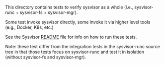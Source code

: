 This directory contains tests to verify sysvisor as a whole (i.e., sysvisor-runc + sysvisor-fs + sysvisor-mgr).

Some test invoke sysvisor directly, some invoke it via higher level tools (e.g., Docker, K8s, etc.)

See the Sysvisor [README](https://github.com/nestybox/sysvisor/blob/master/README.md) file for info on how to run these tests.

Note: these test differ from the integration tests in the sysvisor-runc source tree in that those tests focus on sysvisor-runc and test it in isolation (without sysvisor-fs and sysvisor-mgr).
